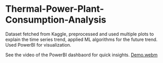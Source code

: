 # Thermal-Power-Plant-Consumption-Analysis

Dataset fetched from Kaggle, preprocessed and used multiple
plots to explain the time series trend, applied ML algorithms for
the future trend.
Used PowerBI for visualization.

See the video of the PowerBI dashbaord for quick insights.
[Demo.webm](https://github.com/sumit10300203/Thermal-Power-Plant-Consumption-Analysis/assets/66067910/009edf5f-925e-43f6-817b-a192bdd5a5fa)
